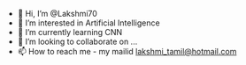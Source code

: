 - 👋 Hi, I’m @Lakshmi70
- 👀 I’m interested in Artificial Intelligence
- 🌱 I’m currently learning CNN
- 💞️ I’m looking to collaborate on ...
- 📫 How to reach me - my mailid lakshmi_tamil@hotmail.com

<!---
Lakshmi70/Lakshmi70 is a ✨ special ✨ repository because its `README.md` (this file) appears on your GitHub profile.
You can click the Preview link to take a look at your changes.
--->
